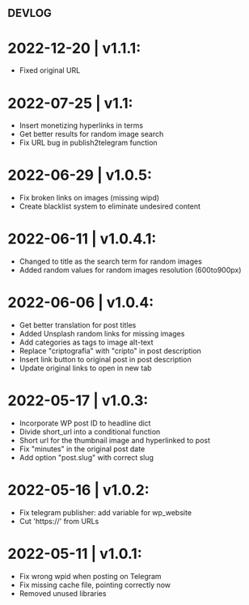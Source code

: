 ## DEVLOG

# 2022-12-20 | v1.1.1:
- Fixed original URL

# 2022-07-25 | v1.1:
- Insert monetizing hyperlinks in terms
- Get better results for random image search
- Fix URL bug in publish2telegram function

# 2022-06-29 | v1.0.5:
- Fix broken links on images (missing wipd)
- Create blacklist system to eliminate undesired content

# 2022-06-11 | v1.0.4.1:
- Changed to title as the search term for random images
- Added random values for random images resolution (600to900px)

# 2022-06-06 | v1.0.4:
- Get better translation for post titles
- Added Unsplash random links for missing images
- Add categories as tags to image alt-text
- Replace "criptografia" with "cripto" in post description
- Insert link button to original post in post description
- Update original links to open in new tab

# 2022-05-17 | v1.0.3:
- Incorporate WP post ID to headline dict
- Divide short_url into a conditional function
- Short url for the thumbnail image and hyperlinked to post
- Fix "minutes" in the original post date
- Add option "post.slug" with correct slug

# 2022-05-16 | v1.0.2:
- Fix telegram publisher: add variable for wp_website
- Cut 'https://' from URLs

# 2022-05-11 | v1.0.1:
- Fix wrong wpid when posting on Telegram
- Fix missing cache file, pointing correctly now
- Removed unused libraries
